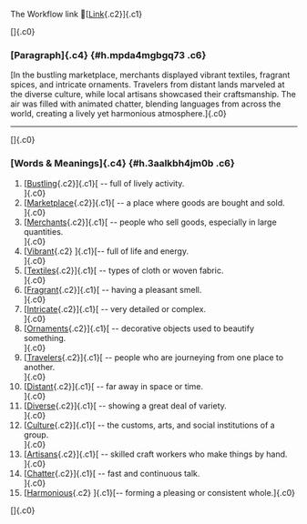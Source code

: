 The Workflow link
👏[[Link](https://www.google.com/url?q=http://www.google.com&sa=D&source=editors&ust=1756978010125263&usg=AOvVaw3ZibHzyu9ONlRw3sFYxv9t){.c2}]{.c1}

[]{.c0}

### [Paragraph]{.c4} {#h.mpda4mgbgq73 .c6}

[In the bustling marketplace, merchants displayed vibrant textiles,
fragrant spices, and intricate ornaments. Travelers from distant lands
marveled at the diverse culture, while local artisans showcased their
craftsmanship. The air was filled with animated chatter, blending
languages from across the world, creating a lively yet harmonious
atmosphere.]{.c0}

------------------------------------------------------------------------

[]{.c0}

### [Words & Meanings]{.c4} {#h.3aalkbh4jm0b .c6}

1.  [[Bustling](https://www.google.com/url?q=http://www.google.com&sa=D&source=editors&ust=1756978010126257&usg=AOvVaw0JJ2t1axd0OlZ2Rh_ORR4T){.c2}]{.c1}[ --
    full of lively activity.\
    ]{.c0}
2.  [[Marketplace](https://www.google.com/url?q=http://www.google.com&sa=D&source=editors&ust=1756978010126440&usg=AOvVaw2pEgKPqPaR2wdSXI6xE2U_){.c2}]{.c1}[ --
    a place where goods are bought and sold.\
    ]{.c0}
3.  [[Merchants](https://www.google.com/url?q=http://www.google.com&sa=D&source=editors&ust=1756978010126621&usg=AOvVaw2EUkPUbkbNiXK1Mss6-XyZ){.c2}]{.c1}[ --
    people who sell goods, especially in large quantities.\
    ]{.c0}
4.  [[Vibrant](https://www.google.com/url?q=http://www.google.com&sa=D&source=editors&ust=1756978010126823&usg=AOvVaw3Kao_hyRZ1lXYedjbQSu5b){.c2}
    ]{.c1}[-- full of life and energy.\
    ]{.c0}
5.  [[Textiles](https://www.google.com/url?q=http://www.google.com&sa=D&source=editors&ust=1756978010126984&usg=AOvVaw1hPH7HtHolfq6JCogqfl1j){.c2}]{.c1}[ --
    types of cloth or woven fabric.\
    ]{.c0}
6.  [[Fragrant](https://www.google.com/url?q=http://www.google.com&sa=D&source=editors&ust=1756978010127156&usg=AOvVaw1_nuy6wm27tBNF1riRZ_To){.c2}]{.c1}[ --
    having a pleasant smell.\
    ]{.c0}
7.  [[Intricate](https://www.google.com/url?q=http://www.google.com&sa=D&source=editors&ust=1756978010127386&usg=AOvVaw3iReP8MeIpA4Bat1sSKCBv){.c2}]{.c1}[ --
    very detailed or complex.\
    ]{.c0}
8.  [[Ornaments](https://www.google.com/url?q=http://www.google.com&sa=D&source=editors&ust=1756978010127545&usg=AOvVaw24HeQkTuAF4cqKlY56VZ24){.c2}]{.c1}[ --
    decorative objects used to beautify something.\
    ]{.c0}
9.  [[Travelers](https://www.google.com/url?q=http://www.google.com&sa=D&source=editors&ust=1756978010127707&usg=AOvVaw3ubwd_qfWiGaQWATQWdH1V){.c2}]{.c1}[ --
    people who are journeying from one place to another.\
    ]{.c0}
10. [[Distant](https://www.google.com/url?q=http://www.google.com&sa=D&source=editors&ust=1756978010127895&usg=AOvVaw03DJazObLKWiZ3eLwOpPor){.c2}]{.c1}[ --
    far away in space or time.\
    ]{.c0}
11. [[Diverse](https://www.google.com/url?q=http://www.google.com&sa=D&source=editors&ust=1756978010128045&usg=AOvVaw2KKym4yjXsS_0PIx0A8ERb){.c2}]{.c1}[ --
    showing a great deal of variety.\
    ]{.c0}
12. [[Culture](https://www.google.com/url?q=http://www.google.com&sa=D&source=editors&ust=1756978010128205&usg=AOvVaw2hC7Af7biieb7dRHLnTbc2){.c2}]{.c1}[ --
    the customs, arts, and social institutions of a group.\
    ]{.c0}
13. [[Artisans](https://www.google.com/url?q=http://www.google.com&sa=D&source=editors&ust=1756978010128446&usg=AOvVaw0R5tZlCtzTvWHZxw7Cw6HG){.c2}]{.c1}[ --
    skilled craft workers who make things by hand.\
    ]{.c0}
14. [[Chatter](https://www.google.com/url?q=http://www.google.com&sa=D&source=editors&ust=1756978010128591&usg=AOvVaw0rXRCMQl3zjKjkSVYYiKa9){.c2}]{.c1}[ --
    fast and continuous talk.\
    ]{.c0}
15. [[Harmonious](https://www.google.com/url?q=http://www.google.com&sa=D&source=editors&ust=1756978010128705&usg=AOvVaw2B0F6w5HVkm1JKT1wUnVBD){.c2}
    ]{.c1}[-- forming a pleasing or consistent whole.]{.c0}

[]{.c0}
